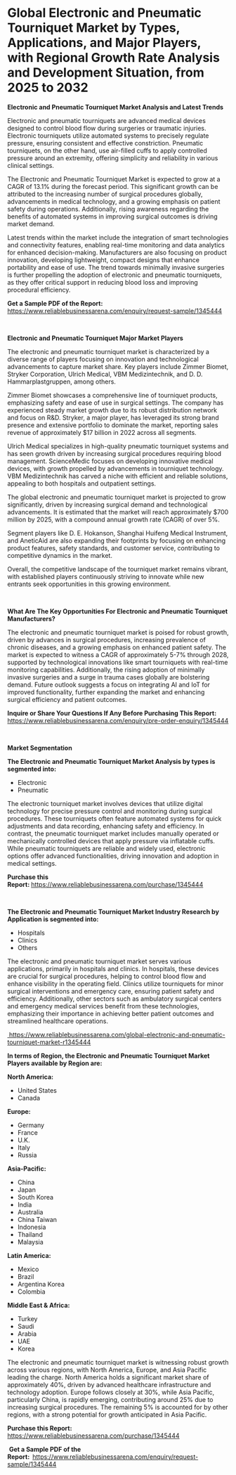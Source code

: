 <p><h1>Global Electronic and Pneumatic Tourniquet Market by Types, Applications, and Major Players, with Regional Growth Rate Analysis and Development Situation, from 2025 to 2032</h1></p><p><strong>Electronic and Pneumatic Tourniquet Market Analysis and Latest Trends</strong></p>
<p><p>Electronic and pneumatic tourniquets are advanced medical devices designed to control blood flow during surgeries or traumatic injuries. Electronic tourniquets utilize automated systems to precisely regulate pressure, ensuring consistent and effective constriction. Pneumatic tourniquets, on the other hand, use air-filled cuffs to apply controlled pressure around an extremity, offering simplicity and reliability in various clinical settings.</p><p>The Electronic and Pneumatic Tourniquet Market is expected to grow at a CAGR of 13.1% during the forecast period. This significant growth can be attributed to the increasing number of surgical procedures globally, advancements in medical technology, and a growing emphasis on patient safety during operations. Additionally, rising awareness regarding the benefits of automated systems in improving surgical outcomes is driving market demand.</p><p>Latest trends within the market include the integration of smart technologies and connectivity features, enabling real-time monitoring and data analytics for enhanced decision-making. Manufacturers are also focusing on product innovation, developing lightweight, compact designs that enhance portability and ease of use. The trend towards minimally invasive surgeries is further propelling the adoption of electronic and pneumatic tourniquets, as they offer critical support in reducing blood loss and improving procedural efficiency.</p></p>
<p><strong>Get a Sample PDF of the Report:&nbsp;</strong> <a href="https://www.reliablebusinessarena.com/enquiry/request-sample/1345444?utm_campaign=3017&utm_medium=2&utm_source=Github&utm_content=ia&utm_term=14042025&utm_id=electronic-and-pneumatic-tourniquet">https://www.reliablebusinessarena.com/enquiry/request-sample/1345444</a></p>
<p>&nbsp;</p>
<p><strong>Electronic and Pneumatic Tourniquet Major Market Players</strong></p>
<p><p>The electronic and pneumatic tourniquet market is characterized by a diverse range of players focusing on innovation and technological advancements to capture market share. Key players include Zimmer Biomet, Stryker Corporation, Ulrich Medical, VBM Medizintechnik, and D. D. Hammarplastgruppen, among others.</p><p>Zimmer Biomet showcases a comprehensive line of tourniquet products, emphasizing safety and ease of use in surgical settings. The company has experienced steady market growth due to its robust distribution network and focus on R&D. Stryker, a major player, has leveraged its strong brand presence and extensive portfolio to dominate the market, reporting sales revenue of approximately $17 billion in 2022 across all segments.</p><p>Ulrich Medical specializes in high-quality pneumatic tourniquet systems and has seen growth driven by increasing surgical procedures requiring blood management. ScienceMedic focuses on developing innovative medical devices, with growth propelled by advancements in tourniquet technology. VBM Medizintechnik has carved a niche with efficient and reliable solutions, appealing to both hospitals and outpatient settings.</p><p>The global electronic and pneumatic tourniquet market is projected to grow significantly, driven by increasing surgical demand and technological advancements. It is estimated that the market will reach approximately $700 million by 2025, with a compound annual growth rate (CAGR) of over 5%.</p><p>Segment players like D. E. Hokanson, Shanghai Huifeng Medical Instrument, and AneticAid are also expanding their footprints by focusing on enhancing product features, safety standards, and customer service, contributing to competitive dynamics in the market.</p><p>Overall, the competitive landscape of the tourniquet market remains vibrant, with established players continuously striving to innovate while new entrants seek opportunities in this growing environment.</p></p>
<p>&nbsp;</p>
<p><strong>What Are The Key Opportunities For Electronic and Pneumatic Tourniquet Manufacturers?</strong></p>
<p><p>The electronic and pneumatic tourniquet market is poised for robust growth, driven by advances in surgical procedures, increasing prevalence of chronic diseases, and a growing emphasis on enhanced patient safety. The market is expected to witness a CAGR of approximately 5-7% through 2028, supported by technological innovations like smart tourniquets with real-time monitoring capabilities. Additionally, the rising adoption of minimally invasive surgeries and a surge in trauma cases globally are bolstering demand. Future outlook suggests a focus on integrating AI and IoT for improved functionality, further expanding the market and enhancing surgical efficiency and patient outcomes.</p></p>
<p><strong>Inquire or Share Your Questions If Any Before Purchasing This Report:</strong> <a href="https://www.reliablebusinessarena.com/enquiry/pre-order-enquiry/1345444?utm_campaign=3017&utm_medium=2&utm_source=Github&utm_content=ia&utm_term=14042025&utm_id=electronic-and-pneumatic-tourniquet">https://www.reliablebusinessarena.com/enquiry/pre-order-enquiry/1345444</a></p>
<p>&nbsp;</p>
<p><strong>Market Segmentation</strong></p>
<p><strong>The Electronic and Pneumatic Tourniquet Market Analysis by types is segmented into:</strong></p>
<p><ul><li>Electronic</li><li>Pneumatic</li></ul></p>
<p><p>The electronic tourniquet market involves devices that utilize digital technology for precise pressure control and monitoring during surgical procedures. These tourniquets often feature automated systems for quick adjustments and data recording, enhancing safety and efficiency. In contrast, the pneumatic tourniquet market includes manually operated or mechanically controlled devices that apply pressure via inflatable cuffs. While pneumatic tourniquets are reliable and widely used, electronic options offer advanced functionalities, driving innovation and adoption in medical settings.</p></p>
<p><strong>Purchase this Report:&nbsp;</strong><a href="https://www.reliablebusinessarena.com/purchase/1345444?utm_campaign=3017&utm_medium=2&utm_source=Github&utm_content=ia&utm_term=14042025&utm_id=electronic-and-pneumatic-tourniquet">https://www.reliablebusinessarena.com/purchase/1345444</a></p>
<p>&nbsp;</p>
<p><strong>The Electronic and Pneumatic Tourniquet Market Industry Research by Application is segmented into:</strong></p>
<p><ul><li>Hospitals</li><li>Clinics</li><li>Others</li></ul></p>
<p><p>The electronic and pneumatic tourniquet market serves various applications, primarily in hospitals and clinics. In hospitals, these devices are crucial for surgical procedures, helping to control blood flow and enhance visibility in the operating field. Clinics utilize tourniquets for minor surgical interventions and emergency care, ensuring patient safety and efficiency. Additionally, other sectors such as ambulatory surgical centers and emergency medical services benefit from these technologies, emphasizing their importance in achieving better patient outcomes and streamlined healthcare operations.</p></p>
<p><a href="https://www.reliablebusinessarena.com/global-electronic-and-pneumatic-tourniquet-market-r1345444?utm_campaign=3017&utm_medium=2&utm_source=Github&utm_content=ia&utm_term=14042025&utm_id=electronic-and-pneumatic-tourniquet">&nbsp;https://www.reliablebusinessarena.com/global-electronic-and-pneumatic-tourniquet-market-r1345444</a></p>
<p><strong>In terms of Region, the Electronic and Pneumatic Tourniquet Market Players available by Region are:</strong></p>
<p>
    <p> <strong> North America: </strong>
        <ul>
            <li>United States</li>
            <li>Canada</li>
        </ul>
        </p> 
    <p> <strong> Europe: </strong>
        <ul>
            <li>Germany</li>
            <li>France</li>
            <li>U.K.</li>
            <li>Italy</li>
            <li>Russia</li>
        </ul>
        </p> 
    <p> <strong> Asia-Pacific: </strong>
        <ul>
            <li>China</li>
            <li>Japan</li>
            <li>South Korea</li>
            <li>India</li>
            <li>Australia</li>
            <li>China Taiwan</li>
            <li>Indonesia</li>
            <li>Thailand</li>
            <li>Malaysia</li>
        </ul>
        </p> 
    <p> <strong> Latin America: </strong>
        <ul>
            <li>Mexico</li>
            <li>Brazil</li>
            <li>Argentina Korea</li>
            <li>Colombia</li>
        </ul>
        </p> 
    <p> <strong> Middle East & Africa: </strong>
        <ul>
            <li>Turkey</li>
            <li>Saudi</li>
            <li>Arabia</li>
            <li>UAE</li>
            <li>Korea</li>
        </ul>
    </p>
    </p>
<p><p>The electronic and pneumatic tourniquet market is witnessing robust growth across various regions, with North America, Europe, and Asia Pacific leading the charge. North America holds a significant market share of approximately 40%, driven by advanced healthcare infrastructure and technology adoption. Europe follows closely at 30%, while Asia Pacific, particularly China, is rapidly emerging, contributing around 25% due to increasing surgical procedures. The remaining 5% is accounted for by other regions, with a strong potential for growth anticipated in Asia Pacific.</p></p>
<p><strong>Purchase this Report: </strong><a href="https://www.reliablebusinessarena.com/purchase/1345444?utm_campaign=3017&utm_medium=2&utm_source=Github&utm_content=ia&utm_term=14042025&utm_id=electronic-and-pneumatic-tourniquet">https://www.reliablebusinessarena.com/purchase/1345444</a></p>
<p>&nbsp;<strong>Get a Sample PDF of the Report:&nbsp;&nbsp;</strong><a href="https://www.reliablebusinessarena.com/enquiry/request-sample/1345444?utm_campaign=3017&utm_medium=2&utm_source=Github&utm_content=ia&utm_term=14042025&utm_id=electronic-and-pneumatic-tourniquet">https://www.reliablebusinessarena.com/enquiry/request-sample/1345444</a></p>
<p><strong></strong></p>
<p><p></p><p></p><p></p></p>